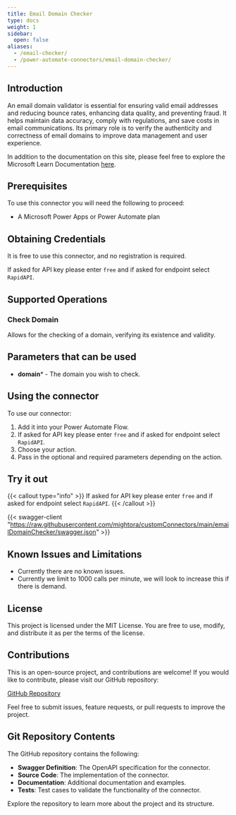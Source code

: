 ```yaml
---
title: Email Domain Checker
type: docs
weight: 1
sidebar:
  open: false
aliases:
  - /email-checker/
  - /power-automate-connectors/email-domain-checker/
---
```


## Introduction

An email domain validator is essential for ensuring valid email addresses and reducing bounce rates, enhancing data quality, and preventing fraud. It helps maintain data accuracy, comply with regulations, and save costs in email communications. Its primary role is to verify the authenticity and correctness of email domains to improve data management and user experience.

In addition to the documentation on this site, please feel free to explore the Microsoft Learn Documentation [here](https://learn.microsoft.com/en-us/connectors/emaildomainchecker/).

## Prerequisites

To use this connector you will need the following to proceed:

* A Microsoft Power Apps or Power Automate plan

## Obtaining Credentials

It is free to use this connector, and no registration is required.

If asked for API key please enter `free` and if asked for endpoint select `RapidAPI`.

## Supported Operations

### Check Domain

Allows for the checking of a domain, verifying its existence and validity.

## Parameters that can be used

* __domain__* - The domain you wish to check.

## Using the connector

To use our connector:

1. Add it into your Power Automate Flow.
2. If asked for API key please enter `free` and if asked for endpoint select `RapidAPI`.
3. Choose your action.
4. Pass in the optional and required parameters depending on the action.

## Try it out

{{< callout type="info" >}}
  If asked for API key please enter `free` and if asked for endpoint select `RapidAPI`.
{{< /callout >}}

{{< swagger-client "https://raw.githubusercontent.com/mightora/customConnectors/main/emailDomainChecker/swagger.json" >}}

## Known Issues and Limitations

* Currently there are no known issues.
* Currently we limit to 1000 calls per minute, we will look to increase this if there is demand.

## License

This project is licensed under the MIT License. You are free to use, modify, and distribute it as per the terms of the license.

## Contributions

This is an open-source project, and contributions are welcome! If you would like to contribute, please visit our GitHub repository:

[GitHub Repository](https://github.com/mightora/customConnectors)

Feel free to submit issues, feature requests, or pull requests to improve the project.

## Git Repository Contents

The GitHub repository contains the following:

- **Swagger Definition**: The OpenAPI specification for the connector.
- **Source Code**: The implementation of the connector.
- **Documentation**: Additional documentation and examples.
- **Tests**: Test cases to validate the functionality of the connector.

Explore the repository to learn more about the project and its structure.

